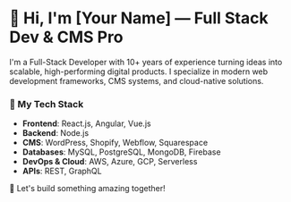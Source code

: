 # 👋 Hi, I'm [Your Name] — Full Stack Dev & CMS Pro

I'm a Full-Stack Developer with 10+ years of experience turning ideas into scalable, high-performing digital products. I specialize in modern web development frameworks, CMS systems, and cloud-native solutions.

### 🔧 My Tech Stack
- **Frontend**: React.js, Angular, Vue.js
- **Backend**: Node.js
- **CMS**: WordPress, Shopify, Webflow, Squarespace
- **Databases**: MySQL, PostgreSQL, MongoDB, Firebase
- **DevOps & Cloud**: AWS, Azure, GCP, Serverless
- **APIs**: REST, GraphQL

🚀 Let's build something amazing together!
